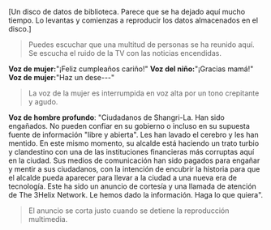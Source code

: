 [Un disco de datos de biblioteca.  Parece que se ha dejado aquí mucho tiempo.  Lo levantas y comienzas a reproducir los datos almacenados en el disco.]
  
 >Puedes escuchar que una multitud de personas se ha reunido aquí.  Se escucha el ruido de la TV con las noticias encendidas.
  
 **Voz de mujer:**"¡Feliz cumpleaños cariño!"
 **Voz del niño:**"¡Gracias mamá!"
 **Voz de mujer:**"Haz un dese---"
  
 >La voz de la mujer es interrumpida en voz alta por un tono crepitante y agudo.
  
 **Voz de hombre profundo**: "Ciudadanos de Shangri-La. Han sido engañados. No pueden confiar en su gobierno o incluso en su supuesta fuente de información "libre y abierta". Les han lavado el cerebro y les han mentido.  En este mismo momento, su alcalde está haciendo un trato turbio y clandestino con una de las instituciones financieras más corruptas aquí en la ciudad. Sus medios de comunicación han sido pagados para engañar y mentir a sus ciudadanos, con la intención de encubrir la historia para que el alcalde pueda aparecer para llevar a la ciudad a una nueva era de tecnología. Este ha sido un anuncio de cortesía y una llamada de atención de The 3Helix Network. Le hemos dado la información. Haga lo que quiera".
  
 >El anuncio se corta justo cuando se detiene la reproducción multimedia.

